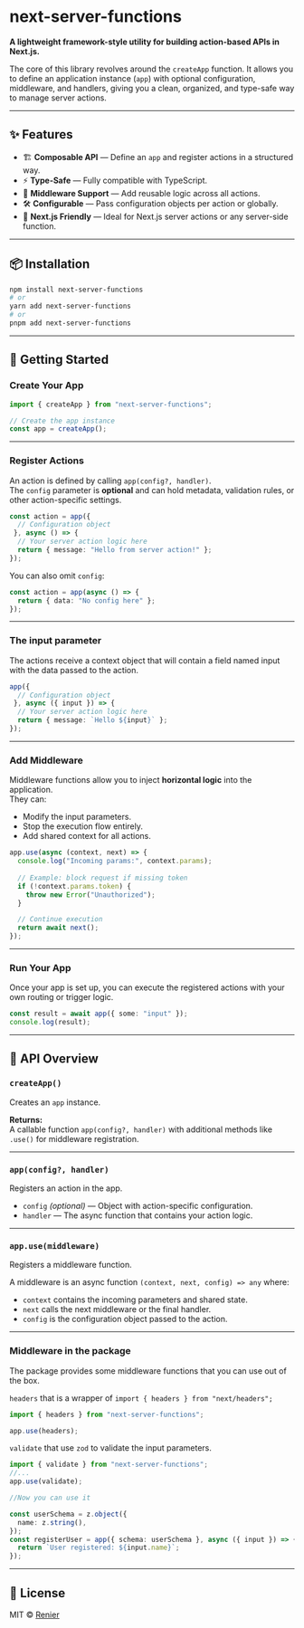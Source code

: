 # next-server-functions

**A lightweight framework-style utility for building action-based APIs in Next.js.**

The core of this library revolves around the `createApp` function. It allows you to define an application instance (`app`) with optional configuration, middleware, and handlers, giving you a clean, organized, and type-safe way to manage server actions.

---

## ✨ Features

- 🏗 **Composable API** — Define an `app` and register actions in a structured way.
- ⚡ **Type-Safe** — Fully compatible with TypeScript.
- 🧩 **Middleware Support** — Add reusable logic across all actions.
- 🛠 **Configurable** — Pass configuration objects per action or globally.
- 🚀 **Next.js Friendly** — Ideal for Next.js server actions or any server-side function.

---

## 📦 Installation

```bash
npm install next-server-functions
# or
yarn add next-server-functions
# or
pnpm add next-server-functions
```

---

## 🚀 Getting Started

### Create Your App

```ts
import { createApp } from "next-server-functions";

// Create the app instance
const app = createApp();
```

---

### Register Actions

An action is defined by calling `app(config?, handler)`.  
The `config` parameter is **optional** and can hold metadata, validation rules, or other action-specific settings.

```ts
const action = app({ 
  // Configuration object
 }, async () => {
  // Your server action logic here
  return { message: "Hello from server action!" };
});
```

You can also omit `config`:

```ts
const action = app(async () => {
  return { data: "No config here" };
});
```

---
### The input parameter

The actions receive a context object that will contain a field named input with the data passed to the action.

```ts
app({ 
  // Configuration object
 }, async ({ input }) => {
  // Your server action logic here
  return { message: `Hello ${input}` };
});
```

---

### Add Middleware

Middleware functions allow you to inject **horizontal logic** into the application.  
They can:
- Modify the input parameters.
- Stop the execution flow entirely.
- Add shared context for all actions.

```ts
app.use(async (context, next) => {
  console.log("Incoming params:", context.params);
  
  // Example: block request if missing token
  if (!context.params.token) {
    throw new Error("Unauthorized");
  }

  // Continue execution
  return await next();
});
```

---

### Run Your App

Once your app is set up, you can execute the registered actions with your own routing or trigger logic.

```ts
const result = await app({ some: "input" });
console.log(result);
```

---

## 🧩 API Overview

### `createApp()`
Creates an `app` instance.

**Returns:**  
A callable function `app(config?, handler)` with additional methods like `.use()` for middleware registration.

---

### `app(config?, handler)`
Registers an action in the app.

- `config` *(optional)* — Object with action-specific configuration.
- `handler` — The async function that contains your action logic.

---

### `app.use(middleware)`
Registers a middleware function.

A middleware is an async function `(context, next, config) => any` where:
- `context` contains the incoming parameters and shared state.
- `next` calls the next middleware or the final handler.
- `config` is the configuration object passed to the action.

---

### Middleware in the package

The package provides some middleware functions that you can use out of the box.

`headers` that is a wrapper of `import { headers } from "next/headers";`

```ts
import { headers } from "next-server-functions";

app.use(headers);
```

`validate` that use `zod` to validate the input parameters.

```ts
import { validate } from "next-server-functions";
//...
app.use(validate);

//Now you can use it

const userSchema = z.object({
  name: z.string(),
});
const registerUser = app({ schema: userSchema }, async ({ input }) => {
  return `User registered: ${input.name}`;
});
```

---

## 📄 License

MIT © [Renier](https://github.com/aprezcuba24)